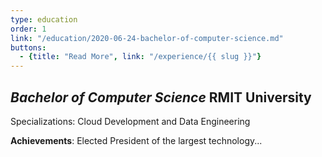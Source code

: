 ```yaml
---
type: education
order: 1
link: "/education/2020-06-24-bachelor-of-computer-science.md"
buttons:
  - {title: "Read More", link: "/experience/{{ slug }}"}
---
```

## *Bachelor of Computer Science* RMIT University
Specializations: Cloud Development and Data Engineering 

**Achievements**: Elected President of the largest technology...